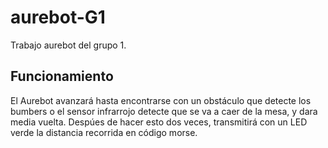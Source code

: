 # aurebot-G1
Trabajo aurebot del grupo 1.

## Funcionamiento
El Aurebot avanzará hasta encontrarse con un obstáculo que detecte los bumbers o el sensor infrarrojo detecte que se va a caer de la mesa, y dara media vuelta. Despúes de hacer esto dos veces, transmitirá con un LED verde la distancia recorrida en código morse.
